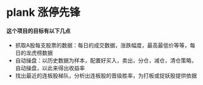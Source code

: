 # plank 涨停先锋

#### 这个项目的目标有以下几点

- 抓取A股每支股票的数据：每日的成交数据，涨跌幅度，最高最低价等等，每日的龙虎榜数据
- 自动操盘：以历史数据为样本，配置好买入，卖出，分仓，减仓，清仓策略，自动操盘，以此来得出收益率
- 找出最近的连板股梯队，分析出连板股的晋级胜率，为打板或捉妖股提供依据
